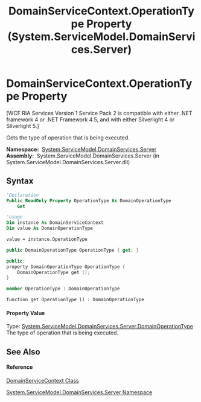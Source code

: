 ﻿---
title: DomainServiceContext.OperationType Property  (System.ServiceModel.DomainServices.Server)
TOCTitle: OperationType Property
ms:assetid: P:System.ServiceModel.DomainServices.Server.DomainServiceContext.OperationType
ms:mtpsurl: https://msdn.microsoft.com/en-us/library/system.servicemodel.domainservices.server.domainservicecontext.operationtype(v=VS.91)
ms:contentKeyID: 28754658
ms.date: 01/27/2012
mtps_version: v=VS.91
f1_keywords:
- System.ServiceModel.DomainServices.Server.DomainServiceContext.OperationType
- System.ServiceModel.DomainServices.Server.DomainServiceContext.get_OperationType
dev_langs:
- CSharp
- JScript
- VB
- FSharp
- c++
api_location:
- System.ServiceModel.DomainServices.Server.dll
api_name:
- System.ServiceModel.DomainServices.Server.DomainServiceContext.get_OperationType
- System.ServiceModel.DomainServices.Server.DomainServiceContext.OperationType
api_type:
- Managed
topic_type:
- apiref
- kbSyntax
product_family_name: VS
ROBOTS: INDEX,FOLLOW
---

# DomainServiceContext.OperationType Property

\[WCF RIA Services Version 1 Service Pack 2 is compatible with either .NET framework 4 or .NET Framework 4.5, and with either Silverlight 4 or Silverlight 5.\]

Gets the type of operation that is being executed.

**Namespace:**  [System.ServiceModel.DomainServices.Server](ff423220\(v=vs.91\).md)  
**Assembly:**  System.ServiceModel.DomainServices.Server (in System.ServiceModel.DomainServices.Server.dll)

## Syntax

``` vb
'Declaration
Public ReadOnly Property OperationType As DomainOperationType
    Get
```

``` vb
'Usage
Dim instance As DomainServiceContext
Dim value As DomainOperationType

value = instance.OperationType
```

``` csharp
public DomainOperationType OperationType { get; }
```

``` c++
public:
property DomainOperationType OperationType {
    DomainOperationType get ();
}
```

``` fsharp
member OperationType : DomainOperationType
```

``` jscript
function get OperationType () : DomainOperationType
```

#### Property Value

Type: [System.ServiceModel.DomainServices.Server.DomainOperationType](ff422763\(v=vs.91\).md)  
The type of operation that is being executed.  

## See Also

#### Reference

[DomainServiceContext Class](ff423400\(v=vs.91\).md)

[System.ServiceModel.DomainServices.Server Namespace](ff423220\(v=vs.91\).md)

